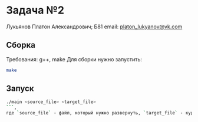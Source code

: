 # Задача №2

Лукьянов Платон Александрович; Б81
email: platon_lukyanov@vk.com

## Сборка
Требования: g++, make
Для сборки нужно запустить:
```bash
make
```

## Запуск
```bash
./main <source_file> <target_file>
```,
где `source_file` - файл, который нужно развернуть, `target_file` - куда записать результат
